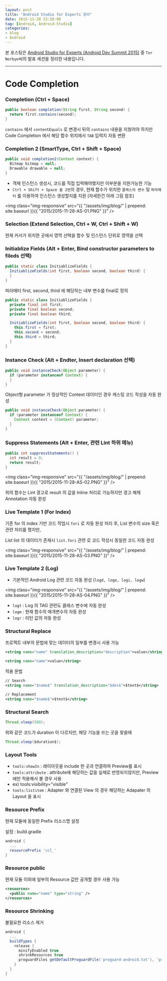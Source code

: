 ```yaml
---
layout: post
title: "Android Studio for Experts 정리"
date: 2015-11-28 23:50:00
tag: [Android, Android-Studio]
categories:
- blog
- Android
---
```


본 포스팅은 [Android Studio for Experts (Android Dev Summit 2015)](https://www.youtube.com/watch?v=Y2GC6P5hPeA) 중  `Tor Norbye`씨의 발표 세션을 정리한 내용입니다.

<!--more-->

- - -

# Code Completion

### Completion (Ctrl + Space)


```java
public boolean completion(String first, String second) {
  return first.contains(second);
}
```

`contains` 에서 `contentEquals` 로 변경시 뒤의 `contains` 내용을 지웠어야 하지만 Code Completion 에서 해당 함수 위치에서 `TAB` 입력지 자동 변환

### Completion 2 (SmartType, Ctrl + Shift + Space)


```java
public void completion2(Context context) {
  Bitmap bitmap = null;
  Drawable drawable = null;
}
```

- 객체 인스턴스 생성시, 코드를 직접 입력해야했지만 이부분을 지원가능한 기능
- `Ctrl + Shift + Space 을 2번`의 경우, 현재 함수가 위치한 `클래스의 변수` 및 `파라매터` 를 이용하여 인스턴스 생성할지를 지원 (자세한건 아래 그림 참조)

<img class="img-responsive" src="{{ "/assets/img/blog/" | prepend: site.baseurl }}{{ "2015/2015-11-28-AS-01.PNG" }}" />

### Selection (Extend Selection, Ctrl + W, Ctrl + Shift + W)

현재 커서가 위치한 곳에서 영역 선택을 함수 및 인스턴스 단위로 영역을 선택

### Initiablize Fields (Alt + Enter, Bind constructor parameters to fileds 선택)


```java
public static class InitiablizeFields {
  InitiablizeFields(int first, boolean second, boolean third) {
  }
}
```

파라매터 first, second, third 에 해당하는 내부 변수를 final로 정의


```java
public static class InitiablizeFields {
  private final int first;
  private final boolean second;
  private final boolean third;

  InitiablizeFields(int first, boolean second, boolean third) {
    this.first = first;
    this.second = second;
    this.third = third;
  }
}
```

### Instance Check (Alt + Endter, Insert declaration 선택)


```java
public void instanceCheck(Object parameter) {
  if (parameter instanceof Context) {
  }
}
```

Object형 parameter 가 정상적인 Context 데이터인 경우 캐스팅 코드 작성을 자동 완성


```java
public void instanceCheck(Object parameter) {
  if (parameter instanceof Context) {
    Context context = (Context) parameter;
  }
}
```

### Suppress Statements (Alt + Enter, 관련 Lint 하위 메뉴)


```java
public int suppressStatements() {
  int result = 0;
  return result;
}
```

<img class="img-responsive" src="{{ "/assets/img/blog/" | prepend: site.baseurl }}{{ "2015/2015-11-28-AS-02.PNG" }}" />

위의 함수는 Lint 경고로 result 의 값을 Inline 처리로 가능하지만 경고 해제 Annotation 자동 완성

### Live Template 1 (For Index)

기존 for 의 index 기반 코드 작업시 `fori` 로 자동 완성 처리 후, List 변수의 size 혹은 관련 처리를 했지만,

List<String> list 의 데이터가 존재시 `list.fori` 관련 로 코드 작성시 동일한 코드 자동 완성

<img class="img-responsive" src="{{ "/assets/img/blog/" | prepend: site.baseurl }}{{ "2015/2015-11-28-AS-03.PNG" }}" />

### Live Template 2 (Log)

- 기본적인 Android Log 관련 코드 자동 완성 (`logd, loge, logi, logw`)

<img class="img-responsive" src="{{ "/assets/img/blog/" | prepend: site.baseurl }}{{ "2015/2015-11-28-AS-04.PNG" }}" />

- `logt` : Log 의 TAG 관련도 클래스 변수에 자동 완성
- `logm` : 현재 함수의 매개변수의 자동 완성
- `logr` : 리턴 값의 자동 완성

### Structural Replace

프로젝트 내부의 문법에 맞는 데이터의 일부를 변경시 사용 가능


```xml
<string name="name" translation_description="description">value</string>
```


```xml
<string name="name">value</string>
```

적용 문법


```xml
// Search
<string name="$name$" translation_description="$des$">$text$</string>

// Replacement
<string name="$name$">$text$</string>
```

### Structural Search


```java
Thread.sleep(500);
```

위와 같은 코드가 duration 이 다르지만, 해당 기능을 쓰는 곳을 찾을때


```java
Thread.sleep($duration$);
```

### Layout Tools

- `tools:showIn` : 레이아웃을 include 한 곳과 연결하여 Preview를 표시
- `tools:attribute` : attribute에 해당하는 값을 실제로 반영되지않지만, Preview에만 적용해서 볼 경우 사용
 - ex) tools:visibility="visible"
- `tools:listitem` : Adapter 와 연결된 View 의 경우 해당하는 Adapater 의 Layout 을 표시

### Resource Prefix

현재 모듈에 동일한 Prefix 리소스명 설정

설정 : build.gradle


```groovy
android {
  ...
  resourcePrefix 'ccl_'
}
```

### Resource public

현재 모듈 이외에 일부의 Resource 값만 공개할 경우 사용 가능


```xml
<resources>
  <public name="name" type="string" />
</resources>
```

### Resource Shrinking

불필요한 리소스 제거


```groovy
android {
  ...
  buildTypes {
    release {
      minifyEnabled true
      shrinkResources true
      proguardFiles getDefaultProguardFile('proguard-android.txt'), 'proguard-rules.pro'
    }
  }
}
```
